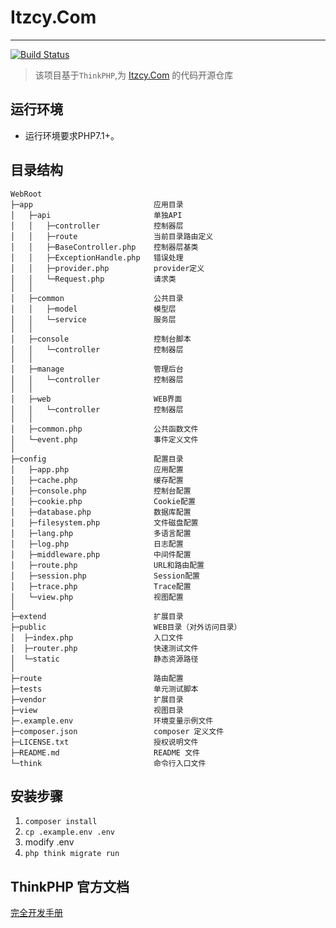 # Itzcy.Com
------
[![Build Status](http://drone.s.itzcy.com/api/badges/itzcy/itzcy.com/status.svg)](http://drone.s.itzcy.com/itzcy/itzcy.com)


>  该项目基于`ThinkPHP`,为 [Itzcy.Com](https://itzcy.com) 的代码开源仓库  

## 运行环境

- 运行环境要求PHP7.1+。

## 目录结构

```
WebRoot
├─app                           应用目录
│   ├─api                       单独API
│   │   ├─controller            控制器层
│   │   ├─route                 当前目录路由定义
│   │   ├─BaseController.php    控制器层基类
│   │   ├─ExceptionHandle.php   错误处理
│   │   ├─provider.php          provider定义
│   │   └─Request.php           请求类    
│   │
│   ├─common                    公共目录
│   │   ├─model                 模型层
│   │   └─service               服务层
│   │
│   ├─console                   控制台脚本
│   │   └─controller            控制器层
│   │
│   ├─manage                    管理后台
│   │   └─controller            控制器层
│   │
│   ├─web                       WEB界面
│   │   └─controller            控制器层
│   │
│   ├─common.php                公共函数文件
│   └─event.php                 事件定义文件
│
├─config                        配置目录
│   ├─app.php                   应用配置
│   ├─cache.php                 缓存配置
│   ├─console.php               控制台配置
│   ├─cookie.php                Cookie配置
│   ├─database.php              数据库配置
│   ├─filesystem.php            文件磁盘配置
│   ├─lang.php                  多语言配置
│   ├─log.php                   日志配置
│   ├─middleware.php            中间件配置
│   ├─route.php                 URL和路由配置
│   ├─session.php               Session配置
│   ├─trace.php                 Trace配置
│   └─view.php                  视图配置
│
├─extend                        扩展目录
├─public                        WEB目录（对外访问目录）
│  ├─index.php                  入口文件
│  ├─router.php                 快速测试文件
│  └─static                     静态资源路径
│
├─route                         路由配置
├─tests                         单元测试脚本
├─vendor                        扩展目录
├─view                          视图目录
├─.example.env                  环境变量示例文件
├─composer.json                 composer 定义文件
├─LICENSE.txt                   授权说明文件
├─README.md                     README 文件
└─think                         命令行入口文件
```

## 安装步骤

1. `composer install`
2. `cp .example.env .env`
3. modify .env
4. `php think migrate run`

## ThinkPHP 官方文档

[完全开发手册](https://www.kancloud.cn/manual/thinkphp6_0/content)
